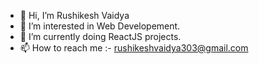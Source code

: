- 👋 Hi, I’m Rushikesh Vaidya
- 👀 I’m interested in Web Developement.
- 🌱 I’m currently doing ReactJS projects.
- 📫 How to reach me :- rushikeshvaidya303@gmail.com

<!---
rushivv303/rushivv303 is a ✨ special ✨ repository because its `README.md` (this file) appears on your GitHub profile.
You can click the Preview link to take a look at your changes.
--->
